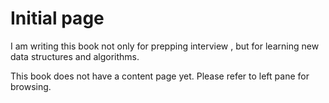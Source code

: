 # Initial page

I am writing this book not only for prepping interview , but for learning new data structures and algorithms.

This book does not have a content page yet. Please refer to left pane for browsing.

